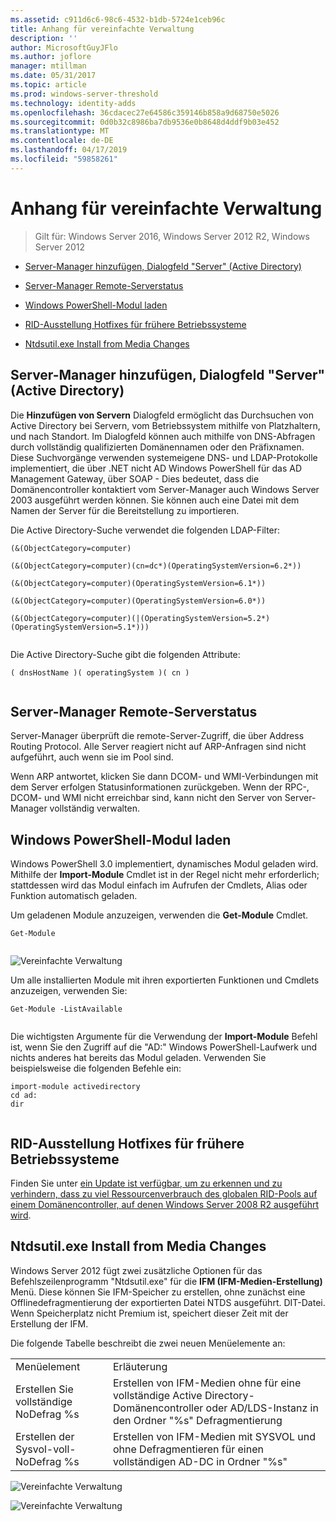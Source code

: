 ```yaml
---
ms.assetid: c911d6c6-98c6-4532-b1db-5724e1ceb96c
title: Anhang für vereinfachte Verwaltung
description: ''
author: MicrosoftGuyJFlo
ms.author: joflore
manager: mtillman
ms.date: 05/31/2017
ms.topic: article
ms.prod: windows-server-threshold
ms.technology: identity-adds
ms.openlocfilehash: 36cdacec27e64586c359146b858a9d68750e5026
ms.sourcegitcommit: 0d0b32c8986ba7db9536e0b8648d4ddf9b03e452
ms.translationtype: MT
ms.contentlocale: de-DE
ms.lasthandoff: 04/17/2019
ms.locfileid: "59858261"
---
```

# <a name="simplified-administration-appendix"></a>Anhang für vereinfachte Verwaltung

>Gilt für: Windows Server 2016, Windows Server 2012 R2, Windows Server 2012

  
-   [Server-Manager hinzufügen, Dialogfeld "Server" (Active Directory)](../../ad-ds/deploy/Simplified-Administration-Appendix.md#BKMK_AddServers)  
  
-   [Server-Manager Remote-Serverstatus](../../ad-ds/deploy/Simplified-Administration-Appendix.md#BKMK_ServerMgrStatus)  
  
-   [Windows PowerShell-Modul laden](../../ad-ds/deploy/Simplified-Administration-Appendix.md#BKMK_PSLoadModule)  
  
-   [RID-Ausstellung Hotfixes für frühere Betriebssysteme](../../ad-ds/deploy/Simplified-Administration-Appendix.md#BKMK_Rid)  
  
-   [Ntdsutil.exe Install from Media Changes](../../ad-ds/deploy/Simplified-Administration-Appendix.md#BKMK_IFM)  
  
## <a name="BKMK_AddServers"></a>Server-Manager hinzufügen, Dialogfeld "Server" (Active Directory)  

Die **Hinzufügen von Servern** Dialogfeld ermöglicht das Durchsuchen von Active Directory bei Servern, vom Betriebssystem mithilfe von Platzhaltern, und nach Standort. Im Dialogfeld können auch mithilfe von DNS-Abfragen durch vollständig qualifizierten Domänennamen oder den Präfixnamen. Diese Suchvorgänge verwenden systemeigene DNS- und LDAP-Protokolle implementiert, die über .NET nicht AD Windows PowerShell für das AD Management Gateway, über SOAP - Dies bedeutet, dass die Domänencontroller kontaktiert vom Server-Manager auch Windows Server 2003 ausgeführt werden können. Sie können auch eine Datei mit dem Namen der Server für die Bereitstellung zu importieren.  
  
Die Active Directory-Suche verwendet die folgenden LDAP-Filter:  
  
```  
(&(ObjectCategory=computer)  
  
(&(ObjectCategory=computer)(cn=dc*)(OperatingSystemVersion=6.2*))  
  
(&(ObjectCategory=computer)(OperatingSystemVersion=6.1*))  
  
(&(ObjectCategory=computer)(OperatingSystemVersion=6.0*))  
  
(&(ObjectCategory=computer)(|(OperatingSystemVersion=5.2*)(OperatingSystemVersion=5.1*)))  
  
```  
  
Die Active Directory-Suche gibt die folgenden Attribute:  
  
```  
( dnsHostName )( operatingSystem )( cn )  
  
```  
  
## <a name="BKMK_ServerMgrStatus"></a>Server-Manager Remote-Serverstatus  
Server-Manager überprüft die remote-Server-Zugriff, die über Address Routing Protocol. Alle Server reagiert nicht auf ARP-Anfragen sind nicht aufgeführt, auch wenn sie im Pool sind.  
  
Wenn ARP antwortet, klicken Sie dann DCOM- und WMI-Verbindungen mit dem Server erfolgen Statusinformationen zurückgeben. Wenn der RPC-, DCOM- und WMI nicht erreichbar sind, kann nicht den Server von Server-Manager vollständig verwalten.  
  
## <a name="BKMK_PSLoadModule"></a>Windows PowerShell-Modul laden  
Windows PowerShell 3.0 implementiert, dynamisches Modul geladen wird. Mithilfe der **Import-Module** Cmdlet ist in der Regel nicht mehr erforderlich; stattdessen wird das Modul einfach im Aufrufen der Cmdlets, Alias oder Funktion automatisch geladen.  
  
Um geladenen Module anzuzeigen, verwenden die **Get-Module** Cmdlet.  
  
```  
Get-Module  
  
```  
  
![Vereinfachte Verwaltung](media/Simplified-Administration-Appendix/ADDS_PSGetModule.gif)  
  
Um alle installierten Module mit ihren exportierten Funktionen und Cmdlets anzuzeigen, verwenden Sie:  
  
```  
Get-Module -ListAvailable  
  
```  
  
Die wichtigsten Argumente für die Verwendung der **Import-Module** Befehl ist, wenn Sie den Zugriff auf die "AD:" Windows PowerShell-Laufwerk und nichts anderes hat bereits das Modul geladen. Verwenden Sie beispielsweise die folgenden Befehle ein:  
  
```  
import-module activedirectory  
cd ad:  
dir  
  
```  
  
## <a name="BKMK_Rid"></a>RID-Ausstellung Hotfixes für frühere Betriebssysteme  
Finden Sie unter [ein Update ist verfügbar, um zu erkennen und zu verhindern, dass zu viel Ressourcenverbrauch des globalen RID-Pools auf einem Domänencontroller, auf denen Windows Server 2008 R2 ausgeführt wird](https://support.microsoft.com/kb/2618669).  
  
## <a name="BKMK_IFM"></a>Ntdsutil.exe Install from Media Changes  
Windows Server 2012 fügt zwei zusätzliche Optionen für das Befehlszeilenprogramm "Ntdsutil.exe" für die **IFM (IFM-Medien-Erstellung)** Menü. Diese können Sie IFM-Speicher zu erstellen, ohne zunächst eine Offlinedefragmentierung der exportierten Datei NTDS ausgeführt. DIT-Datei. Wenn Speicherplatz nicht Premium ist, speichert dieser Zeit mit der Erstellung der IFM.  
  
Die folgende Tabelle beschreibt die zwei neuen Menüelemente an:  
  
|||  
|-|-|  
|Menüelement|Erläuterung|  
|Erstellen Sie vollständige NoDefrag %s|Erstellen von IFM-Medien ohne für eine vollständige Active Directory-Domänencontroller oder AD/LDS-Instanz in den Ordner "%s" Defragmentierung|  
|Erstellen der Sysvol-voll-NoDefrag %s|Erstellen von IFM-Medien mit SYSVOL und ohne Defragmentieren für einen vollständigen AD-DC in Ordner "%s"|  
  
![Vereinfachte Verwaltung](media/Simplified-Administration-Appendix/ADDS_PSIFM.png)  
  
![Vereinfachte Verwaltung](media/Simplified-Administration-Appendix/ADDS_PSIFMComplete.gif)  
  


